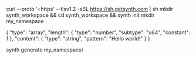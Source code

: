
curl --proto '=https' --tlsv1.2 -sSL https://sh.getsynth.com | sh
mkdir synth_workspace && cd synth_workspace && synth init
mkdir my_namespace

{
    "type": "array",
    "length": {
        "type": "number",
        "subtype": "u64",
        "constant": 1
    },
   "content": {
        "type": "string",
        "pattern": "Hello world!"
    }
}

synth generate my_namespace/
